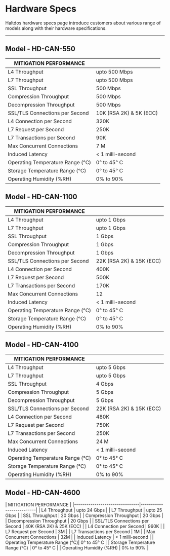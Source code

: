 # Hardware Specs
Haltdos hardware specs page introduce customers about various range of models along with their hardware specifications.

---

## Model - HD-CAN-550

| MITIGATION PERFORMANCE         |                         |
|--------------------------------|-------------------------|
| L4 Throughput                  | upto 500 Mbps           |
| L7 Throughput                  | upto 500 Mbps           |
| SSL Throughput                 | 500 Mbps                |
| Compression Throughput         | 500 Mbps                |
| Decompression Throughput       | 500 Mbps                |
| SSL/TLS Connections per Second | 10K (RSA 2K) & 5K (ECC) |
| L4 Connection per Second       | 320K                    |
| L7 Request per Second          | 250K                    |
| L7 Transactions per Second     | 90K                     |
| Max Concurrent Connections     | 7 M                     |
| Induced Latency                | < 1 milli-second        |
| Operating Temperature Range (°C)| 0° to 45° C            |
| Storage Temperature Range (°C)  | 0° to 45° C            |
| Operating Humidity (%RH)        | 0% to 90%              |


## Model - HD-CAN-1100 
| MITIGATION PERFORMANCE         |                          |
|--------------------------------|--------------------------|
| L4 Throughput                  | upto 1 Gbps              |
| L7 Throughput                  | upto 1 Gbps              |
| SSL Throughput                 | 1 Gbps                   |
| Compression Throughput         | 1 Gbps                   |
| Decompression Throughput       | 1 Gbps                   |
| SSL/TLS Connections per Second | 22K (RSA 2K) & 15K (ECC) |
| L4 Connection per Second       | 400K                     |
| L7 Request per Second          | 500K                     |
| L7 Transactions per Second     | 170K                     |
| Max Concurrent Connections     | 12                       |
| Induced Latency                | < 1 milli-second         |
| Operating Temperature Range (°C)| 0° to 45° C             |
| Storage Temperature Range (°C)  | 0° to 45° C             |
| Operating Humidity (%RH)       | 0% to 90%                |



## Model - HD-CAN-4100 
| MITIGATION PERFORMANCE         |                          |
|--------------------------------|--------------------------|
| L4 Throughput                  | upto 5 Gbps              |
| L7 Throughput                  | upto 5 Gbps              |
| SSL Throughput                 | 4 Gbps                   |
| Compression Throughput         | 5 Gbps                   |
| Decompression Throughput       | 5 Gbps                   |
| SSL/TLS Connections per Second | 22K (RSA 2K) & 15K (ECC) |
| L4 Connection per Second       | 480K                     |
| L7 Request per Second          | 750K                     |
| L7 Transactions per Second     | 250K                     |
| Max Concurrent Connections     | 24 M                     |
| Induced Latency                | < 1 milli-second         |
| Operating Temperature Range (°C)| 0° to 45° C             |
| Storage Temperature Range (°C)  | 0° to 45° C             |
| Operating Humidity (%RH)       | 0% to 90%                |



## Model - HD-CAN-4600
| MITIGATION PERFORMANCE                                    |
|--------------------------------|--------------------------|
| L4 Throughput                  | upto 24 Gbps             |
| L7 Throughput                  | upto 25 Gbps             |
| SSL Throughput                 | 20 Gbps                  |
| Compression Throughput         | 20 Gbps                  |
| Decompression Throughput       | 20 Gbps                  |
| SSL/TLS Connections per Second | 40K (RSA 2K) & 25K (ECC) |
| L4 Connection per Second       | 960K                     |
| L7 Request per Second          | 3M                       |
| L7 Transactions per Second     | 1M                       |
| Max Concurrent Connections     | 32M                      |
| Induced Latency                | < 1 milli-second         |
| Operating Temperature Range (°C)| 0° to 45° C             |
| Storage Temperature Range (°C)  | 0° to 45° C             |
| Operating Humidity (%RH)       | 0% to 90%                |